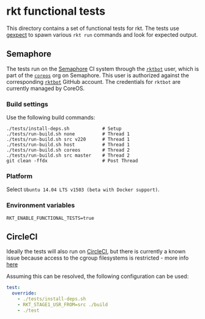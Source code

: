 # rkt functional tests

This directory contains a set of functional tests for rkt.
The tests use [gexpect](https://github.com/ThomasRooney/gexpect) to spawn various `rkt run` commands and look for expected output.

## Semaphore

The tests run on the [Semaphore](https://semaphoreci.com/) CI system through the [`rktbot`](https://semaphoreci.com/rktbot) user, which is part of the [`coreos`](https://semaphoreci.com/coreos/) org on Semaphore. 
This user is authorized against the corresponding [`rktbot`](https://github.com/rktbot) GitHub account.
The credentials for `rktbot` are currently managed by CoreOS.

### Build settings

Use the following build commands:

```
./tests/install-deps.sh            # Setup
./tests/run-build.sh none          # Thread 1
./tests/run-build.sh src v220      # Thread 1
./tests/run-build.sh host          # Thread 1
./tests/run-build.sh coreos        # Thread 2
./tests/run-build.sh src master    # Thread 2
git clean -ffdx                    # Post Thread
```

### Platform

Select `Ubuntu 14.04 LTS v1503 (beta with Docker support)`.

### Environment variables

```
RKT_ENABLE_FUNCTIONAL_TESTS=true
```

## CircleCI

Ideally the tests will also run on [CircleCI](https://circleci.com), but there is currently a known issue because access to the cgroup filesystems is restricted - more info [here](https://github.com/coreos/rkt/issues/600#issuecomment-87655911)

Assuming this can be resolved, the following configuration can be used:

```circle.yml
test:
  override:
    - ./tests/install-deps.sh
    - RKT_STAGE1_USR_FROM=src ./build
    - ./test
```
